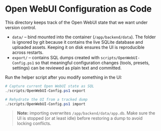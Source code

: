 # Open WebUI Configuration as Code

This directory keeps track of the Open WebUI state that we want under version
control.

- `data/` – bind mounted into the container (`/app/backend/data`). The folder is
  ignored by git because it contains the live SQLite database and uploaded
  assets. Keeping it on disk ensures the UI is reproducible across restarts.
- `export/` – contains SQL dumps created with `scripts/OpenWebUI-Config.ps1`
  so that meaningful configuration changes (tools, presets, settings) can be
  reviewed as plain text and committed.

Run the helper script after you modify something in the UI:

```powershell
# Capture current Open WebUI state as SQL
./scripts/OpenWebUI-Config.ps1 export

# Rehydrate the UI from a tracked dump
./scripts/OpenWebUI-Config.ps1 import
```

> **Note:** importing overwrites `/app/backend/data/app.db`. Make sure the UI is
stopped (or at least idle) before restoring a dump to avoid locking conflicts.
